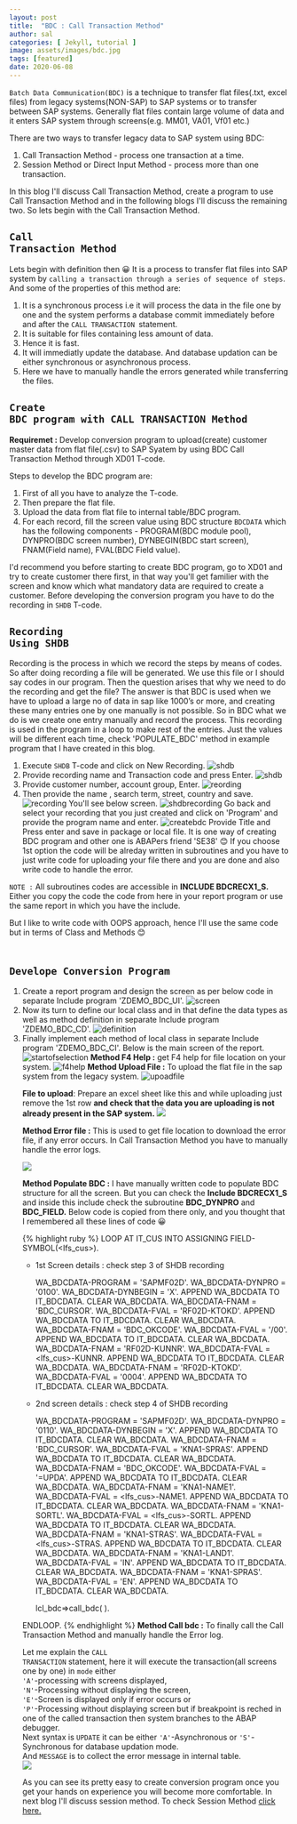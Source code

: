 ```yaml
---
layout: post
title:  "BDC : Call Transaction Method"
author: sal
categories: [ Jekyll, tutorial ]
image: assets/images/bdc.jpg
tags: [featured]
date: 2020-06-08
---
```

`Batch Data Communication(BDC)` is a technique to transfer flat files(.txt, excel files) from legacy systems(NON-SAP) to SAP systems or to transfer between SAP systems. Generally flat files contain large volume of data and it enters SAP system through screens(e.g. MM01, VA01, Vf01 etc.)

There are two ways to transfer legacy data to SAP system using BDC:
1. Call Transaction Method - process one transaction at a time.
2. Session Method or Direct Input Method - process more than one transaction.

In this blog I'll discuss Call Transaction Method, create a program to use Call Transaction Method and in the following blogs I'll discuss the remaining two. So lets begin with the Call Transaction Method.

## <code class="highlighter-rouge"><a id="call">Call Transaction Method</a></code>
Lets begin with definition then &#128512; It is a process to transfer flat files into SAP system by `calling a transaction through a series of sequence of steps`.
And some of the properties of this method are:
1. It is a synchronous process i.e it will process the data in the file one by one and the system performs a database commit immediately before and after the `CALL TRANSACTION `statement.
2. It is suitable for files containing less amount of data.
3. Hence it is fast.
4. It will immediatly update the database. And database updation can be either synchronous or asynchronous process.
5. Here we have to manually handle the errors generated while transferring the files.

## <code class="highlighter-rouge"><a id="requirement">Create BDC program with CALL TRANSACTION Method</a></code>
**Requiremet :** Develop conversion program to upload(create) customer master data from flat file(.csv) to SAP Syatem by using BDC Call Transaction Method through XD01 T-code.

Steps to develop the BDC program are:
1. First of all you have to analyze the T-code.
2. Then prepare the flat file.
3. Upload the data from flat file to internal table/BDC program.
4. For each record, fill the screen value using BDC structure `BDCDATA` which has the following components - PROGRAM(BDC module pool), DYNPRO(BDC screen number), DYNBEGIN(BDC start screen), FNAM(Field name), FVAL(BDC Field value).

I'd recommend you before starting to create BDC program, go to XD01 and try to create customer there first, in that way you'll get familier with the screen and know which what mandatory data are required to create a customer. Before developing the conversion program you have to do the recording in `SHDB` T-code.

## <code class="highlighter-rouge"><a id="recording">Recording Using SHDB</a></code>
Recording is the process in which we record the steps by means of codes. So after doing recording a file will be generated. We use this file or I should say codes in our program. Then the question arises that why we need to do the recording and get the file? The answer is that BDC is used when we have to upload a large no of data in sap like 1000’s or more, and creating these many entries one by one manually is not possible. So in BDC what we do is we create one entry manually and record the process. This recording is used in the program in a loop to make rest of the entries. Just the values will be different each time, check 'POPULATE_BDC' method in example program that I have created in this blog.
1. Execute `SHDB` T-code and click on New Recording.
![shdb](https://lh3.googleusercontent.com/pw/ACtC-3d5VMrFsLE0cOz7wXKe7GU7JU-sRvNqFw2PMNHlp8xpGKkWlKG8fhi_0q88jI7BhhgYfpCLP63yIbFC6eTeZvdTFTYTBY2zu0jjgh8s3zDcJuV1lRtOhoItcrKF8zKfnnUO61mhp_oMx4FWZIm12a1P=w1290-h388-no?authuser=0)
2. Provide recording name and Transaction code and press Enter.
![shdb](https://lh3.googleusercontent.com/pw/ACtC-3esg2nB0z9qV9Gvh2wqhzl_17qSJCwxaLRG6BWVqTxZyXvMMEONDnWipOvwhNT3LxlUdGH9xHTw5nVjc9QznhpkjHlO4aTFHgCuAUrl22s-8DBhY3CKtN2Cyk3OyRUjEuO7o6v8aH5UJPdgfiZ8uZmQ=w800-h788-no?authuser=0)
3. Provide customer number, account group, Enter.
![reording](https://lh3.googleusercontent.com/pw/ACtC-3eIhpjqPp5NgQwLRAOMfsMo0WDKpG0twuPK2JOy5HBUg74rEFjH_5nON1GSvbNRaUiARvZXS46dgoczGgo6EX4IurCsORSL3w4axVLgCVJeEdUpR-VG-KUuWE03TChAnfbkiu7Nk4k76px7aj0gSvKI=w1029-h788-no?authuser=0)
4. Then provide the name , search term, street, country and save.
![recording](https://lh3.googleusercontent.com/pw/ACtC-3c6cSCuUEEHrshIoVD86v9c7VexkIBtAhvWxX0NgjzT6fAS9aSltkhf_9BsSsBfdSwOsiCZebq-UWj1qUBROxT0VQ7uYhdu9qTwk1JxS4kAN8Lt7kGCqEPNm1P-qjN-E9YTRSW7TrW5tvho7JEssAHX=w1200-h764-no?authuser=0)
 You'll see below screen.
![shdbrecording](https://lh3.googleusercontent.com/pw/ACtC-3fnHqnpNMgMMiG3yfCfftPGBWWKqEItWwy-OG0VcfVCZd0uVqSDA1F6WTWS1E5jltfegh0ednpPtQ_Al0gYVv964X-i8Pz9kSsh63tNl7B3ui6dM4C3Upp39MVUgviBHXuqqxmUT6WpRnFQ5QDb_rkS=w902-h788-no?authuser=0)
Go back and select your recording that you just created and click on 'Program' and provide the program name and enter. 
![createbdc](https://lh3.googleusercontent.com/pw/ACtC-3frKeNKPa-OVvK03q52xOFxUAFT8x7lVsMxvvNHIrhQgyXdRQP_Ai7w8lJXpIo0JTfgn0UHBcOdMa2eujRJF65xH3KCbwOfok2sNWNlxEhOdxHYgf4iojRDQspBUUgAykez_L3o9PZ79eM9THnvKxzL=w1288-h388-no?authuser=0)
Provide Title and Press enter and save in package or local file. It is one way of creating BDC program and other one is ABAPers friend 'SE38' &#128522; If you choose 1st option the code will be alreday written in subroutines and you have to just write code for uploading your file there and you are done and also write code to handle the error.

`NOTE :` All subroutines codes are accessible in **INCLUDE BDCRECX1_S.** Either you copy the code the code from here in your report program or use the same report in which you have the include.

But I like to write code with OOPS approach, hence I'll use the same code but in terms of Class and Methods &#128522;

## <code class="highlighter-rouge"> Develope Conversion Program</code>
1. Create a report program and design the screen as per below code in separate Include program 'ZDEMO_BDC_UI'.
![screen](https://lh3.googleusercontent.com/pw/ACtC-3dI9ZJIVBmOUYZ78IU6hwcqJaf1F7s0K2SKeVr6nvdfBa6zG39gEsQBhlgikl0yT-n3xYhK0iRABCBJtopFeAO0eAypJ6yD0EcWljBHN8Ax3E4pHtVP8E_-tNSK5Cloa9mkxiaH312dO5P01L1qbB_L=w1026-h298-no?authuser=0)
2. Now its turn to define our local class and in that define the data types as well as method definition in separate Include program 'ZDEMO_BDC_CD'.
![definition](https://lh3.googleusercontent.com/pw/ACtC-3dYyJngl7yZcaFzn_b8kPQ-2K3XJQOKzV4DBK8QNq-vwNHNfNgrtQOrP89N7-uBeFiSFlwDExBexVutynAEKBcumXO02kuhzOo7ZkyzvpCnhW41u-AYISLWTlNd0mvNsyZyu4gRNVAHfOooIHbkcshF=w763-h788-no?authuser=0)
3. Finally implement each method of local class in separate Include program 'ZDEMO_BDC_CI'. Below is the main screen of the report.
![startofselection](https://lh3.googleusercontent.com/pw/ACtC-3csitPw3e5KR-7j5o1kWk1unwqRFTFelNhrCTNZVV7QbspS7bb5MId-MBRHiRE-aNFMmq7ZcNkv-HovXKBbgH9cBQy5QQLtNKfH-k1kmLNP-lPNYb7gHHhv0QPXGr-pLWfxzVqTpBhFj1S_EquckspN=w1064-h482-no?authuser=0)
**Method F4 Help :** get F4 help for file location on your system.
![f4help](https://lh3.googleusercontent.com/pw/ACtC-3cJFV6A708WQ33kO0qixH_Vb-AzOuxiC2l2lKpeQ2_CLX_JvaB50mAmzN4YIEdz4_80LCRFoeIMa6xRswYTFDuYiY5PcgXrTOaIAoOntqsrN_L7BKcPxUEAF9pa9E5uABPmqbKK-mTnLWJMiN0GSnaI=w1026-h422-no?authuser=0)
**Method Upload File :** To upload the flat file in the sap system from the legacy system.
![upoadfile](https://lh3.googleusercontent.com/pw/ACtC-3dT6nmL5WV6yDZpPdlzoHqbq3zU7ailUBs1Stt19Sx5B0AAi926B1jpaD7EFJaprmpB2KtwYqqBX4AEsW4azvbUlLK3sOyt7lOKggC0suIiIT8nAlo83XfmZuWqzHaMcsta088GHVAhgjgu6I4_DWck=w1034-h568-no?authuser=0)

<ol><strong>File to upload</strong>: Prepare an excel sheet like this and while uploading just remove the 1st row <strong>and check that the data you are uploading is not already present in the SAP system.</strong> 
<img src="https://lh3.googleusercontent.com/pw/ACtC-3cZuO4jF01kva2-aUhdHYj5T1ZXKWG3TS6eJBV4LktN73yGfGwDb29EnxdR7JxTVvUa6JlZgzhcNivnxO0y1XOP4u77t2tE3laMuhORYxyl_xyfrAViP-4b9qlf2Rc7XBlo0T4edgj74NTU0BNkr90O=w570-h212-no?authuser=0">

<strong>Method Error file :</strong> This is used to get file location to download the error file, if any error occurs. In Call Transaction Method you have to manually handle the error logs.

<img src="https://lh3.googleusercontent.com/pw/ACtC-3ckoYssM_roLEDpl8BTVxIgn8V2bPkKcbSWGEHSP4H7TAUhkFd-IVzcORw_8HgVWdwAeFz3aXbcdeQXTC2Mjpj2i96izjn7EmHTUDj58gKWBPXpZmHybDzc4m9FYAa2RuR3taoRoV1HrTW2TIS2cZfT=w1040-h424-no?authuser=0">

<strong>Method Populate BDC :</strong> I have manually written code to populate BDC structure for all the screen. But you can check the <strong>Include BDCRECX1_S</strong> and inside this include check the subroutine <strong>BDC_DYNPRO</strong> and <strong>BDC_FIELD.</strong> Below code is copied from there only, and you thought that I remembered all these lines of code &#128512;

{% highlight ruby %}
LOOP AT IT_CUS INTO ASSIGNING FIELD-SYMBOL(<lfs_cus>).

* 1st Screen details : check step 3 of SHDB recording

    WA_BDCDATA-PROGRAM = 'SAPMF02D'. 
    WA_BDCDATA-DYNPRO = '0100'. 
    WA_BDCDATA-DYNBEGIN = 'X'. 
    APPEND WA_BDCDATA TO IT_BDCDATA. 
    CLEAR WA_BDCDATA.
    WA_BDCDATA-FNAM = 'BDC_CURSOR'. 
    WA_BDCDATA-FVAL = 'RF02D-KTOKD'. 
    APPEND WA_BDCDATA TO IT_BDCDATA. 
    CLEAR WA_BDCDATA.
    WA_BDCDATA-FNAM = 'BDC_OKCODE'.
    WA_BDCDATA-FVAL = '/00'.
    APPEND WA_BDCDATA TO IT_BDCDATA. 
    CLEAR WA_BDCDATA.
    WA_BDCDATA-FNAM = 'RF02D-KUNNR'. 
    WA_BDCDATA-FVAL = <lfs_cus>-KUNNR. 
    APPEND WA_BDCDATA TO IT_BDCDATA. 
    CLEAR WA_BDCDATA.
    WA_BDCDATA-FNAM = 'RF02D-KTOKD'. 
    WA_BDCDATA-FVAL = '0004'.
    APPEND WA_BDCDATA TO IT_BDCDATA. 
    CLEAR WA_BDCDATA.

* 2nd screen details : check step 4 of SHDB recording

    WA_BDCDATA-PROGRAM = 'SAPMF02D'. 
    WA_BDCDATA-DYNPRO = '0110'.
    WA_BDCDATA-DYNBEGIN = 'X'. 
    APPEND WA_BDCDATA TO IT_BDCDATA. 
    CLEAR WA_BDCDATA.
    WA_BDCDATA-FNAM = 'BDC_CURSOR'. 
    WA_BDCDATA-FVAL = 'KNA1-SPRAS'. 
    APPEND WA_BDCDATA TO IT_BDCDATA. 
    CLEAR WA_BDCDATA.
    WA_BDCDATA-FNAM = 'BDC_OKCODE'. 
    WA_BDCDATA-FVAL = '=UPDA'. 
    APPEND WA_BDCDATA TO IT_BDCDATA.
    CLEAR WA_BDCDATA.
    WA_BDCDATA-FNAM = 'KNA1-NAME1'. 
    WA_BDCDATA-FVAL = <lfs_cus>-NAME1. 
    APPEND WA_BDCDATA TO IT_BDCDATA. 
    CLEAR WA_BDCDATA.
    WA_BDCDATA-FNAM = 'KNA1-SORTL'. 
    WA_BDCDATA-FVAL = <lfs_cus>-SORTL. 
    APPEND WA_BDCDATA TO IT_BDCDATA. 
    CLEAR WA_BDCDATA.
    WA_BDCDATA-FNAM = 'KNA1-STRAS'. 
    WA_BDCDATA-FVAL = <lfs_cus>-STRAS. 
    APPEND WA_BDCDATA TO IT_BDCDATA. 
    CLEAR WA_BDCDATA.
    WA_BDCDATA-FNAM = 'KNA1-LAND1'. 
    WA_BDCDATA-FVAL = 'IN'.
    APPEND WA_BDCDATA TO IT_BDCDATA. 
    CLEAR WA_BDCDATA.
    WA_BDCDATA-FNAM = 'KNA1-SPRAS'. 
    WA_BDCDATA-FVAL = 'EN'.
    APPEND WA_BDCDATA TO IT_BDCDATA. 
    CLEAR WA_BDCDATA.

    lcl_bdc=>call_bdc( ).

ENDLOOP.
{% endhighlight %}
<strong>Method Call bdc :</strong> To finally call the Call Transaction Method and manually handle the Error log.
  
Let me explain the <code class="highlighter-rouge">CALL TRANSACTION</code> statement, here it will execute the transaction(all screens one by one) in <code class="highlighter-rouge">mode</code> either 
<br><code class="highlighter-rouge">'A'</code>-processing with screens displayed, 
<br><code class="highlighter-rouge">'N'</code>-Processing without displaying the screen, 
<br><code class="highlighter-rouge">'E'</code>-Screen is displayed only if error occurs or 
<br><code class="highlighter-rouge">'P'</code>-Processing without displaying screen but if breakpoint is reched in one of the called transaction then system branches to the ABAP debugger. 
<br>Next syntax is <code class="highlighter-rouge">UPDATE</code> it can be either <code class="highlighter-rouge">'A'</code>-Asynchronous or <code class="highlighter-rouge">'S'</code>-Synchronous for database updation mode. 
<br>And <code class="highlighter-rouge">MESSAGE</code> is to collect the error message in internal table.
<br><img src="https://lh3.googleusercontent.com/pw/ACtC-3fKtnpux4tBImtA9Muy1MbYEW3USHlLWy2zmEKXrHg35iq_rSmFXi4aDpvylCccTRhWaVakn6epOfBbfv7zhYhuEHdCclL8TfuzHWSyRT8r1dqE_nySxVGqm2nxkVV04j6NbGzT3WPixMTd8SHmBd6G=w648-h788-no?authuser=0">

As you can see its pretty easy to create conversion program once you get your hands on experience you will become more comfortable.
In next blog I'll discuss session method. To check Session Method <a href="/bdc-session">click here.</a>